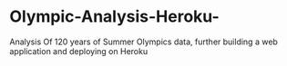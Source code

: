 # Olympic-Analysis-Heroku-
Analysis Of 120 years of Summer Olympics data, further building a web application and deploying on Heroku
